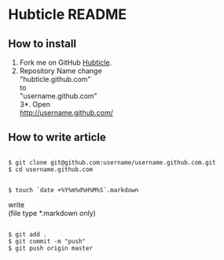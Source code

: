 # Hubticle README

## How to install
1. Fork me on GitHub <a href="https://github.com/hubticle/hubticle.github.com/fork_select">Hubticle</a>.  
2. Repository Name change  
    "hubticle.github.com"  
    to  
    "username.github.com"  
3*. Open  
    http://username.github.com/  

## How to write article
<code>
$ git clone git@github.com:username/username.github.com.git
$ cd username.github.com

$ touch \`date +%Y%m%d%H%M%S\`.markdown
</code>
  
write  
(file type *.markdown only)  

<code>
$ git add .  
$ git commit -m "push"  
$ git push origin master  
</code>
